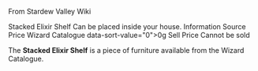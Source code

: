From Stardew Valley Wiki

Stacked Elixir Shelf Can be placed inside your house. Information Source Price Wizard Catalogue data-sort-value="0"&gt;0g Sell Price Cannot be sold

The **Stacked Elixir Shelf** is a piece of furniture available from the Wizard Catalogue.